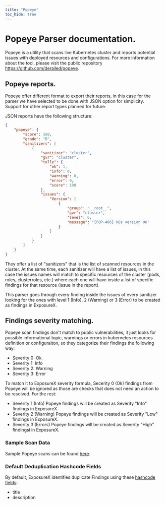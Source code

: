 ```yaml
---
title: "Popeye"
toc_hide: true
---
```


# Popeye Parser documentation.

Popeye is a utility that scans live Kubernetes cluster and reports potential issues with deployed resources and configurations. For more information about the tool, please visit the public repository https://github.com/derailed/popeye.

## Popeye reports.

Popeye offer different format to export their reports, in this case for the parser we have selected to be done with JSON option for simplicity. Support for other report types planned for future.

JSON reports have the following structure:

```json
{
    "popeye": {
        "score": 100,
        "grade": "B",
        "sanitizers": [
            {
                "sanitizer": "cluster",
                "gvr": "cluster",
                "tally": {
                    "ok": 1,
                    "info": 0,
                    "warning": 0,
                    "error": 0,
                    "score": 100
                },
                "issues": {
                    "Version": [
                        {
                            "group": "__root__",
                            "gvr": "cluster",
                            "level": 0,
                            "message": "[POP-406] K8s version OK"
                        }
                    ]
                }
            }
        ]
    }
}
```

They offer a list of "sanitizers" that is the list of scanned resources in the cluster. At the same time, each sanitizer will have a list of issues, in this case the issues names will match to specific resources of the cluster (pods, roles, clusterroles, etc.) where each one will have inside a list of specific findings for that resource (issue in the report).

This parser goes through every finding inside the issues of every sanitizer looking for the ones with level 1 (Info), 2 (Warning) or 3 (Error) to be created as findings in ExposureX.

## Findings severity matching.

Popeye scan findings don't match to public vulnerabilities, it just looks for possible informational topic, warnings or errors in kubernetes resources definition or configuraiton, so they categorize their findings the following way:

- Severity 0: Ok
- Severity 1: Info
- Severity 2: Warning
- Severity 3: Error 

To match it to ExposureX severity formula, Secerity 0 (Ok) findings from Popeye will be ignored as those are checks that does not need an action to be resolved. For the rest:

- Severity 1 (Info) Popeye findings will be created as Severity "Info" findings in ExposureX.
- Severity 2 (Warning) Popeye findings will be created as Severity "Low" findings in ExposureX.
- Severity 3 (Errors) Popeye findings will be created as Severity "High" findingsi in ExposureX.

### Sample Scan Data
Sample Popeye scans can be found [here](https://github.com/ExposureX/django-ExposureX/tree/master/unittests/scans/popeye).

### Default Deduplication Hashcode Fields
By default, ExposureX identifies duplicate Findings using these [hashcode fields](https://docs.exposurex.com/en/working_with_findings/finding_deduplication/about_deduplication/):

- title
- description
